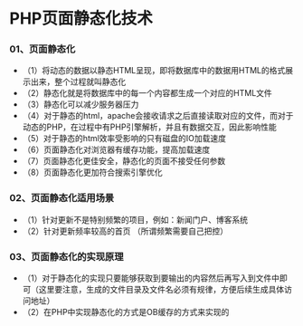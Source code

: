 # PHP页面静态化技术
### 01、页面静态化
* （1）将动态的数据以静态HTML呈现，即将数据库中的数据用HTML的格式展示出来，整个过程就叫静态化
* （2）静态化就是将数据库中的每一个内容都生成一个对应的HTML文件
* （3）静态化可以减少服务器压力
* （4）对于静态的html，apache会接收请求之后直接读取对应的文件，而对于动态的PHP，在过程中有PHP引擎解析，并且有数据交互，因此影响性能
* （5）对于静态的html效率受影响的只有磁盘的IO加载速度
* （6）页面静态化对浏览器有缓存功能，提高加载速度
* （7）页面静态化更佳安全，静态化的页面不接受任何参数
* （8）页面静态化更加符合搜索引擎优化
### 02、页面静态化适用场景
* （1）针对更新不是特别频繁的项目，例如：新闻门户、博客系统
* （2）针对更新频率较高的首页 （所谓频繁需要自己把控）
### 03、页面静态化的实现原理
* （1）对于静态化的实现只要能够获取到要输出的内容然后再写入到文件中即可（这里要注意，生成的文件目录及文件名必须有规律，方便后续生成具体访问地址）
* （2）在PHP中实现静态化的方式是OB缓存的方式来实现的
